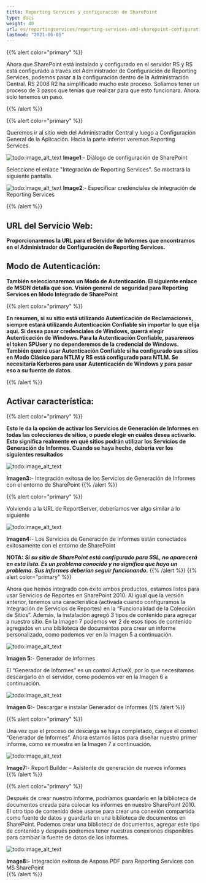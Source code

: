 ```yaml
---
title: Reporting Services y configuración de SharePoint
type: docs
weight: 40
url: es/reportingservices/reporting-services-and-sharepoint-configuration/
lastmod: "2021-06-05"
---
```


{{% alert color="primary" %}}

Ahora que SharePoint está instalado y configurado en el servidor RS y RS está configurado a través del Administrador de Configuración de Reporting Services, podemos pasar a la configuración dentro de la Administración Central. RS 2008 R2 ha simplificado mucho este proceso. Solíamos tener un proceso de 3 pasos que tenías que realizar para que esto funcionara. Ahora solo tenemos un paso.

{{% /alert %}}

{{% alert color="primary" %}}

Queremos ir al sitio web del Administrador Central y luego a Configuración General de la Aplicación. Hacia la parte inferior veremos Reporting Services.

![todo:image_alt_text](reporting-services-and-sharepoint-configuration_1.png)
**Image1**:- Diálogo de configuración de SharePoint

Seleccione el enlace "Integración de Reporting Services". Se mostrará la siguiente pantalla.

![todo:image_alt_text](reporting-services-and-sharepoint-configuration_2.png)
**Image2**:- Especificar credenciales de integración de Reporting Services

{{% /alert %}}

## URL del Servicio Web:

**Proporcionaremos la URL para el Servidor de Informes que encontramos en el Administrador de Configuración de Reporting Services.**

## Modo de Autenticación:

**También seleccionaremos un Modo de Autenticación. El siguiente enlace de MSDN detalla qué son.
Visión general de seguridad para Reporting Services en Modo Integrado de SharePoint**

{{% alert color="primary" %}}

**En resumen, si su sitio está utilizando Autenticación de Reclamaciones, siempre estará utilizando Autenticación Confiable sin importar lo que elija aquí. Si desea pasar credenciales de Windows, querrá elegir Autenticación de Windows. Para la Autenticación Confiable, pasaremos el token SPUser y no dependeremos de la credencial de Windows. También querrá usar Autenticación Confiable si ha configurado sus sitios en Modo Clásico para NTLM y RS está configurado para NTLM. Se necesitaría Kerberos para usar Autenticación de Windows y para pasar eso a su fuente de datos.**

{{% /alert %}}

## Activar característica:

{{% alert color="primary" %}}

**Esto le da la opción de activar los Servicios de Generación de Informes en todas las colecciones de sitios, o puede elegir en cuáles desea activarlo. Esto significa realmente en qué sitios podrán utilizar los Servicios de Generación de Informes. Cuando se haya hecho, debería ver los siguientes resultados**

![todo:image_alt_text](reporting-services-and-sharepoint-configuration_3.png)

**Imagen3:**- Integración exitosa de los Servicios de Generación de Informes con el entorno de SharePoint
{{% /alert %}}

{{% alert color="primary" %}}

Volviendo a la URL de ReportServer, deberíamos ver algo similar a lo siguiente

![todo:image_alt_text](reporting-services-and-sharepoint-configuration_4.png)

**Imagen4:**- Los Servicios de Generación de Informes están conectados exitosamente con el entorno de SharePoint

**NOTA:** ***Si su sitio de SharePoint está configurado para SSL, no aparecerá en esta lista. Es un problema conocido y no significa que haya un problema. Sus informes deberían seguir funcionando.***
{{% /alert %}}
{{% alert color="primary" %}}

Ahora que hemos integrado con éxito ambos productos, estamos listos para usar Servicios de Reportes en SharePoint 2010. Al igual que la versión anterior, tenemos una característica (activada cuando configuramos la Integración de Servicios de Reportes) en la “Funcionalidad de la Colección de Sitios”. Además, la instalación agregó 3 tipos de contenido para agregar a nuestro sitio. En la Imagen 7 podemos ver 2 de esos tipos de contenido agregados en una biblioteca de documentos para crear un informe personalizado, como podemos ver en la Imagen 5 a continuación.

![todo:image_alt_text](reporting-services-and-sharepoint-configuration_5.png)

**Imagen 5:**- Generador de Informes

El “Generador de Informes” es un control ActiveX, por lo que necesitamos descargarlo en el servidor, como podemos ver en la Imagen 6 a continuación.

![todo:image_alt_text](reporting-services-and-sharepoint-configuration_6.png)

**Imagen 6:**- Descargar e instalar Generador de Informes
{{% /alert %}}

{{% alert color="primary" %}}

Una vez que el proceso de descarga se haya completado, cargue el control “Generador de Informes”. Ahora estamos listos para diseñar nuestro primer informe, como se muestra en la Imagen 7 a continuación.

![todo:image_alt_text](reporting-services-and-sharepoint-configuration_7.png)

**Image7:**- Report Builder – Asistente de generación de nuevos informes  
{{% /alert %}}  

{{% alert color="primary" %}}  

Después de crear nuestro informe, podríamos guardarlo en la biblioteca de documentos creada para colocar los informes en nuestro SharePoint 2010. El otro tipo de contenido debe usarse para crear una conexión compartida como fuente de datos y guardarla en una biblioteca de documentos en SharePoint. Podemos crear una biblioteca de documentos, agregar este tipo de contenido y después podremos tener nuestras conexiones disponibles para cambiar la fuente de datos de los informes.

![todo:image_alt_text](reporting-services-and-sharepoint-configuration_8.png)

**Image8:**- Integración exitosa de Aspose.PDF para Reporting Services con MS SharePoint  
{{% /alert %}}